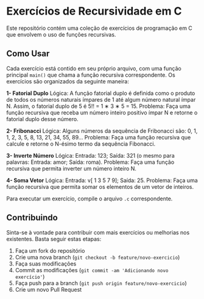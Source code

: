 # Exercícios de Recursividade em C

Este repositório contém uma coleção de exercícios de programação em C que envolvem o uso de funções recursivas.

## Como Usar

Cada exercício está contido em seu próprio arquivo, com uma função principal `main()` que chama a função recursiva correspondente. Os exercícios são organizados da seguinte maneira:

**1- Fatorial Duplo**
Lógica: A função fatorial duplo é definida como o produto de todos os números naturais ı́mpares de 1 até algum número natural ı́mpar N. Assim, o fatorial duplo de 5 é 5!! = 1 ∗ 3 ∗ 5 = 15. 
Problema: Faça uma função recursiva que receba um número inteiro positivo ı́mpar N e retorne o fatorial duplo desse número.

**2- Fribonacci**
Lógica: Alguns números da sequência de Fribonacci são: 0, 1, 1, 2, 3, 5, 8, 13, 21, 34, 55, 89...
Problema: Faça uma função recursiva que calcule e retorne o N-ésimo termo da sequência Fibonacci.

**3- Inverte Número**
Lógica: Entrada: 123; Saída: 321 (o mesmo para palavras: Entrada: amor; Saída: roma).
Problema: Faça uma função recursiva que permita inverter um número inteiro N.

**4- Soma Vetor**
Lógica: Entrada: v[ 1 3 5 7 9]; Saída: 25.
Problema: Faça uma função recursiva que permita somar os elementos de um vetor de inteiros.

Para executar um exercício, compile o arquivo `.c` correspondente.

## Contribuindo

Sinta-se à vontade para contribuir com mais exercícios ou melhorias nos existentes. Basta seguir estas etapas:

1. Faça um fork do repositório
2. Crie uma nova branch (`git checkout -b feature/novo-exercicio`)
3. Faça suas modificações
4. Commit as modificações (`git commit -am 'Adicionando novo exercício'`)
5. Faça push para a branch (`git push origin feature/novo-exercicio`)
6. Crie um novo Pull Request




